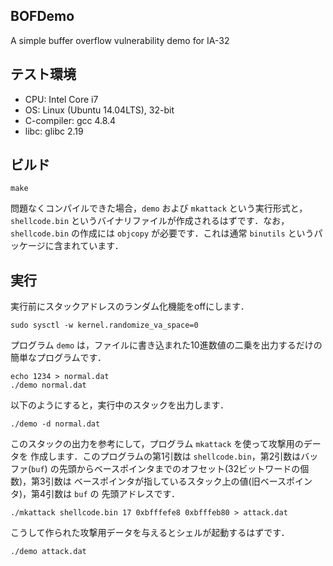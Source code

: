 BOFDemo
--------
A simple buffer overflow vulnerability demo for IA-32

## テスト環境

* CPU: Intel Core i7
* OS: Linux (Ubuntu 14.04LTS), 32-bit
* C-compiler: gcc 4.8.4
* libc: glibc 2.19

## ビルド

    make

問題なくコンパイルできた場合，`demo` および `mkattack` という実行形式と，
`shellcode.bin` というバイナリファイルが作成されるはずです．なお，
`shellcode.bin` の作成には `objcopy` が必要です．これは通常 `binutils`
というパッケージに含まれています．

## 実行

実行前にスタックアドレスのランダム化機能をoffにします．

    sudo sysctl -w kernel.randomize_va_space=0

プログラム `demo` は，ファイルに書き込まれた10進数値の二乗を出力するだけの
簡単なプログラムです．

    echo 1234 > normal.dat
    ./demo normal.dat

以下のようにすると，実行中のスタックを出力します．

    ./demo -d normal.dat

このスタックの出力を参考にして，プログラム `mkattack` を使って攻撃用のデータを
作成します．このプログラムの第1引数は `shellcode.bin`，第2引数はバッファ(`buf`)
の先頭からベースポインタまでのオフセット(32ビットワードの個数)，第3引数は
ベースポインタが指しているスタック上の値(旧ベースポインタ)，第4引数は `buf` の
先頭アドレスです．

    ./mkattack shellcode.bin 17 0xbfffefe8 0xbfffeb80 > attack.dat

こうして作られた攻撃用データを与えるとシェルが起動するはずです．

    ./demo attack.dat
